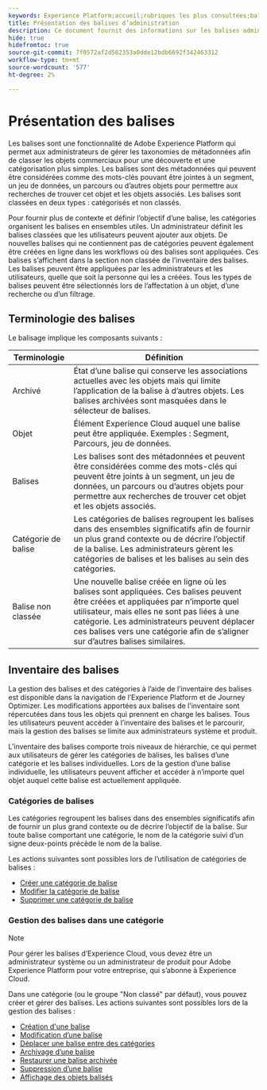 ```yaml
---
keywords: Experience Platform;accueil;rubriques les plus consultées;balises administratives;balises
title: Présentation des balises d’administration
description: Ce document fournit des informations sur les balises administratives dans Adobe Experience Platform
hide: true
hidefromtoc: true
source-git-commit: 7f0572af2d582353a0dde12bdb6692f342463312
workflow-type: tm+mt
source-wordcount: '577'
ht-degree: 2%

---
```


# Présentation des balises

Les balises sont une fonctionnalité de Adobe Experience Platform qui permet aux administrateurs de gérer les taxonomies de métadonnées afin de classer les objets commerciaux pour une découverte et une catégorisation plus simples. Les balises sont des métadonnées qui peuvent être considérées comme des mots-clés pouvant être jointes à un segment, un jeu de données, un parcours ou d’autres objets pour permettre aux recherches de trouver cet objet et les objets associés. Les balises sont classées en deux types : catégorisés et non classés.

Pour fournir plus de contexte et définir l’objectif d’une balise, les catégories organisent les balises en ensembles utiles. Un administrateur définit les balises classées que les utilisateurs peuvent ajouter aux objets. De nouvelles balises qui ne contiennent pas de catégories peuvent également être créées en ligne dans les workflows où des balises sont appliquées. Ces balises s’affichent dans la section non classée de l’inventaire des balises. Les balises peuvent être appliquées par les administrateurs et les utilisateurs, quelle que soit la personne qui les a créées. Tous les types de balises peuvent être sélectionnés lors de l’affectation à un objet, d’une recherche ou d’un filtrage.

## Terminologie des balises

Le balisage implique les composants suivants :

| Terminologie | Définition |
| --- | --- |
| Archivé | État d’une balise qui conserve les associations actuelles avec les objets mais qui limite l’application de la balise à d’autres objets.  Les balises archivées sont masquées dans le sélecteur de balises. |
| Objet | Élément Experience Cloud auquel une balise peut être appliquée.  Exemples : Segment, Parcours, jeu de données. |
| Balises | Les balises sont des métadonnées et peuvent être considérées comme des mots-clés qui peuvent être joints à un segment, un jeu de données, un parcours ou d’autres objets pour permettre aux recherches de trouver cet objet et les objets associés. |
| Catégorie de balise | Les catégories de balises regroupent les balises dans des ensembles significatifs afin de fournir un plus grand contexte ou de décrire l’objectif de la balise.  Les administrateurs gèrent les catégories de balises et les balises au sein des catégories. |
| Balise non classée | Une nouvelle balise créée en ligne où les balises sont appliquées. Ces balises peuvent être créées et appliquées par n’importe quel utilisateur, mais elles ne sont pas liées à une catégorie.  Les administrateurs peuvent déplacer ces balises vers une catégorie afin de s’aligner sur d’autres balises similaires. |

## Inventaire des balises

La gestion des balises et des catégories à l’aide de l’inventaire des balises est disponible dans la navigation de l’Experience Platform et de Journey Optimizer. Les modifications apportées aux balises de l’inventaire sont répercutées dans tous les objets qui prennent en charge les balises. Tous les utilisateurs peuvent accéder à l’inventaire des balises et le parcourir, mais la gestion des balises se limite aux administrateurs système et produit.

L’inventaire des balises comporte trois niveaux de hiérarchie, ce qui permet aux utilisateurs de gérer les catégories de balises, les balises d’une catégorie et les balises individuelles. Lors de la gestion d’une balise individuelle, les utilisateurs peuvent afficher et accéder à n’importe quel objet auquel cette balise est actuellement appliquée.

### Catégories de balises

Les catégories regroupent les balises dans des ensembles significatifs afin de fournir un plus grand contexte ou de décrire l’objectif de la balise. Sur toute balise comportant une catégorie, le nom de la catégorie suivi d’un signe deux-points précède le nom de la balise.

Les actions suivantes sont possibles lors de l’utilisation de catégories de balises :

* [Créer une catégorie de balise](./ui/tags-categories.md#create-tag-category)
* [Modifier la catégorie de balise](./ui/tags-categories.md#edit-tag-category-edit-tag-category)
* [Supprimer une catégorie de balise](./ui/tags-categories.md#delete-tag-category-delete-tag-category)

### Gestion des balises dans une catégorie

>[!NOTE]
>
>Pour gérer les balises d’Experience Cloud, vous devez être un administrateur système ou un administrateur de produit pour Adobe Experience Platform pour votre entreprise, qui s’abonne à Experience Cloud.

Dans une catégorie (ou le groupe &quot;Non classé&quot; par défaut), vous pouvez créer et gérer des balises. Les actions suivantes sont possibles lors de la gestion des balises :

* [Création d&#39;une balise](./ui/managing-tags.md#create-a-tag-create-tag)
* [Modification d’une balise](./ui/managing-tags.md#edit-a-tag-edit-tag)
* [Déplacer une balise entre des catégories](./ui/managing-tags.md#move-a-tag-between-categories-move-tag)
* [Archivage d’une balise](./ui/managing-tags.md#archive-a-tag-archive-tag)
* [Restaurer une balise archivée](./ui/managing-tags.md#restore-an-archived-tag-restore-archived-tag)
* [Suppression d’une balise](./ui/managing-tags.md#delete-a-tag-delete-tag)
* [Affichage des objets balisés](./ui/managing-tags.md#viewing-tagged-objects-view-tagged)
